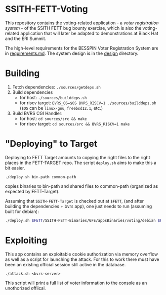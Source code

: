 SSITH-FETT-Voting
===

This repository contains the voting-related application - a _voter
registration system_ - of the SSITH FETT bug bounty exercise, which is
also the voting-related application that will later be adapted to
demonstrations at Black Hat and the ERI Summit.

The high-level requirements for the BESSPIN Voter Registration System are
in [requirements.md](requirements.md). The system design is in
the [design](design) directory.

Building
===

1. Fetch dependencies: `./sources/getdeps.sh`
2. Build dependencies 
    -  for host: `./sources/builddeps.sh` 
    -  for riscv target: `BVRS_OS=$OS BVRS_RISCV=1 ./sources/builddeps.sh`
       (`$OS` can be `linux-gnu`, `freebsd12.1`, etc.)
3. Build BVRS CGI Handler: 
    - for host: `cd sources/src && make`
    - for riscv target: `cd sources/src && BVRS_RISCV=1 make`

"Deploying" to Target
===

Deploying to FETT Target amounts to copying the right files to the right places
in the FETT-TARGET repo. The script `deploy.sh` aims to make this a bit easier.

```
./deploy.sh bin-path common-path
```
copies binaries to bin-path and shared files to common-path (organized as expected by FETT-Target).

Assuming that `SSITH-FETT-Target` is checked out at `$FETT`, (and after building
the dependencies + bvrs app), one just needs to run (assuming built for debian):

``` sh
./deploy.sh $FETT/SSITH-FETT-Binaries/GFE/appsBinaries/voting/debian $FETT/build/voting/common
```

Exploiting
===
This app contains an exploitable cookie authorization via memory overflow
as well as a script for launching the attack.  For this to work there must 
have been an existing official session still active in the database.

```
./attack.sh <bvrs-server>
```
This script will print a full list of voter information to the console as
an unothorized offiical.
